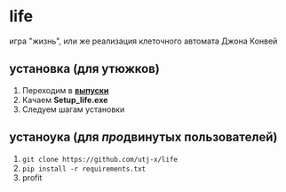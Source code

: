 # life
игра "жизнь", или же реализация клеточного автомата Джона Конвей

## установка (для утюжков)
1. Переходим в [**выпуски**](https://github.com/utj-x/life/releases/latest)
2. Качаем **Setup_life.exe**
3. Следуем шагам установки

## устаноука (для *про*двинутых пользователей)
1. ```git clone https://github.com/utj-x/life```
2. ```pip install -r requirements.txt```
3. profit
